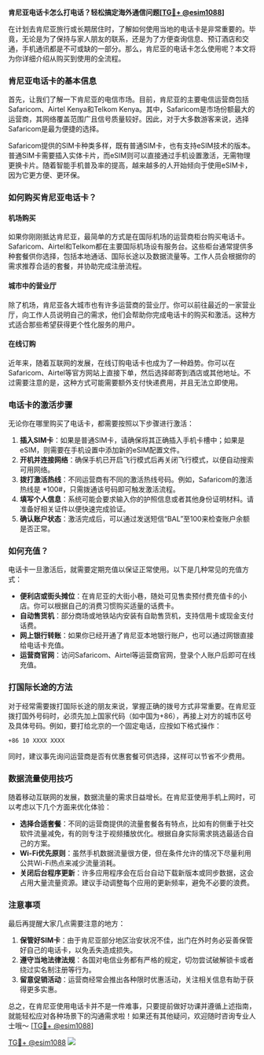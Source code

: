 **肯尼亚电话卡怎么打电话？轻松搞定海外通信问题[[TG💪+ @esim1088](https://t.me/s/esim1088)]**

在计划去肯尼亚旅行或长期居住时，了解如何使用当地的电话卡是非常重要的。毕竟，无论是为了保持与家人朋友的联系，还是为了方便查询信息、预订酒店和交通，手机通讯都是不可或缺的一部分。那么，肯尼亚的电话卡怎么使用呢？本文将为你详细介绍从购买到使用的全流程。

### 肯尼亚电话卡的基本信息

首先，让我们了解一下肯尼亚的电信市场。目前，肯尼亚的主要电信运营商包括Safaricom、Airtel Kenya和Telkom Kenya。其中，Safaricom是市场份额最大的运营商，其网络覆盖范围广且信号质量较好。因此，对于大多数游客来说，选择Safaricom是最为便捷的选择。

Safaricom提供的SIM卡种类多样，既有普通SIM卡，也有支持eSIM技术的版本。普通SIM卡需要插入实体卡片，而eSIM则可以直接通过手机设置激活，无需物理更换卡片。随着智能手机普及率的提高，越来越多的人开始倾向于使用eSIM卡，因为它更方便、更环保。

### 如何购买肯尼亚电话卡？

#### 机场购买
如果你刚刚抵达肯尼亚，最简单的方式是在国际机场的运营商柜台购买电话卡。Safaricom、Airtel和Telkom都在主要国际机场设有服务台。这些柜台通常提供多种套餐供你选择，包括本地通话、国际长途以及数据流量等。工作人员会根据你的需求推荐合适的套餐，并协助完成注册流程。

#### 城市中的营业厅
除了机场，肯尼亚各大城市也有许多运营商的营业厅。你可以前往最近的一家营业厅，向工作人员说明自己的需求，他们会帮助你完成电话卡的购买和激活。这种方式适合那些希望获得更个性化服务的用户。

#### 在线订购
近年来，随着互联网的发展，在线订购电话卡也成为了一种趋势。你可以在Safaricom、Airtel等官方网站上直接下单，然后选择邮寄到酒店或其他地址。不过需要注意的是，这种方式可能需要额外支付快递费用，并且无法立即使用。

### 电话卡的激活步骤

无论你在哪里购买了电话卡，都需要按照以下步骤进行激活：

1. **插入SIM卡**：如果是普通SIM卡，请确保将其正确插入手机卡槽中；如果是eSIM，则需要在手机设置中添加新的eSIM配置文件。
2. **开机并连接网络**：确保手机已开启飞行模式后再关闭飞行模式，以便自动搜索可用网络。
3. **拨打激活热线**：不同运营商有不同的激活热线号码。例如，Safaricom的激活热线是 *100#，只需拨通该号码即可触发激活流程。
4. **填写个人信息**：系统可能会要求输入你的护照信息或者其他身份证明材料。请准备好相关证件以便快速完成验证。
5. **确认账户状态**：激活完成后，可以通过发送短信“BAL”至100来检查账户余额是否正常。

### 如何充值？

电话卡一旦激活后，就需要定期充值以保证正常使用。以下是几种常见的充值方式：

- **便利店或街头摊位**：在肯尼亚的大街小巷，随处可见售卖预付费充值卡的小店。你可以根据自己的消费习惯购买适量的话费卡。
- **自动售货机**：部分商场或地铁站内安装有自助售货机，支持信用卡或现金支付话费。
- **网上银行转账**：如果你已经开通了肯尼亚本地银行账户，也可以通过网银直接给电话卡充值。
- **运营商官网**：访问Safaricom、Airtel等运营商官网，登录个人账户后即可在线充值。

### 打国际长途的方法

对于经常需要拨打国际长途的朋友来说，掌握正确的拨号方式非常重要。在肯尼亚拨打国外号码时，必须先加上国家代码（如中国为+86），再接上对方的城市区号及具体号码。例如，要打给北京的一个固定电话，应按如下格式操作：
```
+86 10 XXXX XXXX
```
同时，建议事先询问运营商是否有优惠套餐可供选择，这样可以节省不少费用。

### 数据流量使用技巧

随着移动互联网的发展，数据流量的需求日益增长。在肯尼亚使用手机上网时，可以考虑以下几个方面来优化体验：

- **选择合适套餐**：不同的运营商提供的流量套餐各有特点，比如有的侧重于社交软件流量减免，有的则专注于视频播放优化。根据自身实际需求挑选最适合自己的方案。
- **Wi-Fi优先原则**：虽然手机数据流量很方便，但在条件允许的情况下尽量利用公共Wi-Fi热点来减少流量消耗。
- **关闭后台程序更新**：许多应用程序会在后台自动下载新版本或同步数据，这会占用大量流量资源。建议手动调整每个应用的更新频率，避免不必要的浪费。

### 注意事项

最后再提醒大家几点需要注意的地方：

1. **保管好SIM卡**：由于肯尼亚部分地区治安状况不佳，出门在外时务必妥善保管好自己的电话卡，以免丢失造成损失。
2. **遵守当地法律法规**：各国对电信业务都有严格的规定，切勿尝试破解锁卡或者绕过实名制注册等行为。
3. **留意促销活动**：运营商经常会推出各种限时优惠活动，关注相关信息有助于获得更多实惠。

总之，在肯尼亚使用电话卡并不是一件难事，只要提前做好功课并遵循上述指南，就能轻松应对各种场景下的沟通需求啦！如果还有其他疑问，欢迎随时咨询专业人士哦～ [[TG💪+ @esim1088](https://t.me/s/esim1088)]

[TG💪+ @esim1088](https://t.me/s/esim1088) ![](https://i.postimg.cc/4NQfJmqS/Snipaste-2025-05-13-00-14-12.png)